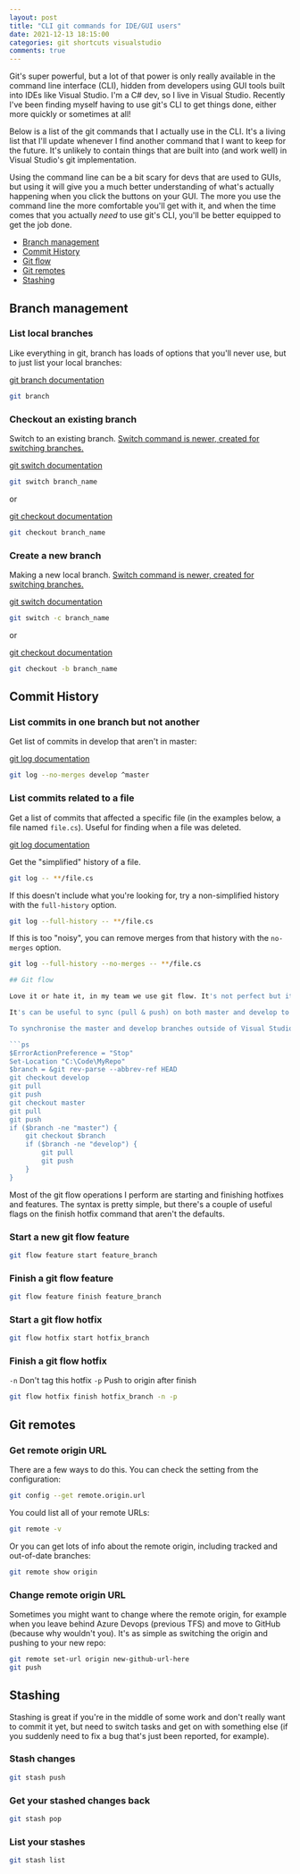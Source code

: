 ```yaml
---
layout: post
title: "CLI git commands for IDE/GUI users"
date: 2021-12-13 18:15:00
categories: git shortcuts visualstudio
comments: true
---
```


Git's super powerful, but a lot of that power is only really available in the command line interface (CLI), hidden from developers using GUI tools built into IDEs like Visual Studio. I'm a C# dev, so I live in Visual Studio. Recently I've been finding myself having to use git's CLI to get things done, either more quickly or sometimes at all!

Below is a list of the git commands that I actually use in the CLI. It's a living list that I'll update whenever I find another command that I want to keep for the future. It's unlikely to contain things that are built into (and work well) in Visual Studio's git implementation.

Using the command line can be a bit scary for devs that are used to GUIs, but using it will give you a much better understanding of what's actually happening when you click the buttons on your GUI. The more you use the command line the more comfortable you'll get with it, and when the time comes that you actually _need_ to use git's CLI, you'll be better equipped to get the job done.

[branching]: #branch-management
[flow]: #git-flow
[history]: #commit-history
[remotes]: #git-remotes
[stashing]: #stashing

- [Branch management][branching]
- [Commit History][history]
- [Git flow][flow]
- [Git remotes][remotes]
- [Stashing][stashing]

## Branch management

### List local branches

Like everything in git, branch has loads of options that you'll never use, but to just list your local branches:

[git-branch]: https://git-scm.com/docs/git-branch
[git branch documentation][git-branch]

```sh
git branch
```

### Checkout an existing branch

[switch-vs-checkout]: https://stackoverflow.com/questions/57265785/whats-the-difference-between-git-switch-and-git-checkout-branch

Switch to an existing branch. [Switch command is newer, created for switching branches.][switch-vs-checkout]

[git-switch]: https://git-scm.com/docs/git-switch
[git switch documentation][git-switch]

```sh
git switch branch_name
```

or

[git-checkout]: https://git-scm.com/docs/git-checkout
[git checkout documentation][git-checkout]

```sh
git checkout branch_name
```

### Create a new branch

Making a new local branch. [Switch command is newer, created for switching branches.][switch-vs-checkout]

[git switch documentation][git-switch]

```sh
git switch -c branch_name
```

or

[git checkout documentation][git-checkout]

```sh
git checkout -b branch_name
```

## Commit History

### List commits in one branch but not another

Get list of commits in develop that aren't in master:

[git-log]: https://git-scm.com/docs/git-log
[git log documentation][git-log]

```sh
git log --no-merges develop ^master
```

### List commits related to a file

Get a list of commits that affected a specific file (in the examples below, a file named `file.cs`). Useful for finding when a file was deleted.

[git-log]: https://git-scm.com/docs/git-log
[git log documentation][git-log]

Get the "simplified" history of a file.

```sh
git log -- **/file.cs
```

If this doesn't include what you're looking for, try a non-simplified history with the `full-history` option.

```sh
git log --full-history -- **/file.cs
```

If this is too "noisy", you can remove merges from that history with the `no-merges` option.

```sh
git log --full-history --no-merges -- **/file.cs

## Git flow

Love it or hate it, in my team we use git flow. It's not perfect but it's a known quantity that is easy (ish) to explain to new developers and is genuinely helpful in managing the work in distributed teams. The Visual Studio extension for git flow is... not the best. It works, but is slow and locks the interface quite a lot.

It's can be useful to sync (pull & push) on both master and develop to make sure you're up to date before performing git flow operations. Switching branches in Visual Studio can cause VS to reload any project that were modified when switching branches, which can be frustratingly slow in large solutions and when master and develop haven't been merged in a while.

To synchronise the master and develop branches outside of Visual Studio, I made a Powershell sync script which automates that for me:

```ps
$ErrorActionPreference = "Stop"
Set-Location "C:\Code\MyRepo"
$branch = &git rev-parse --abbrev-ref HEAD 
git checkout develop
git pull
git push
git checkout master
git pull
git push
if ($branch -ne "master") {
    git checkout $branch
    if ($branch -ne "develop") {
        git pull
        git push
    }
}
```

Most of the git flow operations I perform are starting and finishing hotfixes and features. The syntax is pretty simple, but there's a couple of useful flags on the finish hotfix command that aren't the defaults.

### Start a new git flow feature

```sh
git flow feature start feature_branch
```

### Finish a git flow feature

```sh
git flow feature finish feature_branch
```

### Start a git flow hotfix

```sh
git flow hotfix start hotfix_branch
```

### Finish a git flow hotfix

`-n` Don't tag this hotfix
`-p` Push to origin after finish

```sh
git flow hotfix finish hotfix_branch -n -p
```

## Git remotes

### Get remote origin URL

There are a few ways to do this. You can check the setting from the configuration:

```sh
git config --get remote.origin.url
```

You could list all of your remote URLs:

```sh
git remote -v
```

Or you can get lots of info about the remote origin, including tracked and out-of-date branches:

```sh
git remote show origin
```

### Change remote origin URL

Sometimes you might want to change where the remote origin, for example when you leave behind Azure Devops (previous TFS) and move to GitHub (because why wouldn't you). It's as simple as switching the origin and pushing to your new repo:

```sh
git remote set-url origin new-github-url-here
git push
```

## Stashing

Stashing is great if you're in the middle of some work and don't really want to commit it yet, but need to switch tasks and get on with something else (if you suddenly need to fix a bug that's just been reported, for example).

### Stash changes

```sh
git stash push
```

### Get your stashed changes back

```sh
git stash pop
```

### List your stashes

```sh
git stash list
```
